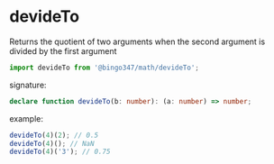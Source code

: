 # devideTo

Returns the quotient of two arguments when the second argument is divided by the first argument

```javascript
import devideTo from '@bingo347/math/devideTo';
```

signature:

```typescript
declare function devideTo(b: number): (a: number) => number;
```

example:

```javascript
devideTo(4)(2); // 0.5
devideTo(4)(); // NaN
devideTo(4)('3'); // 0.75
```